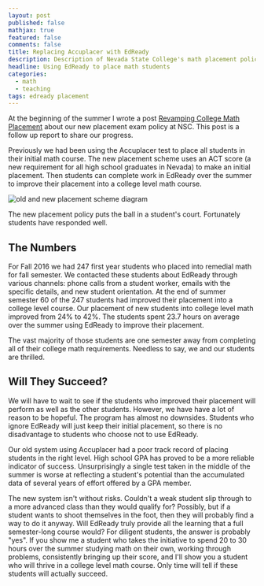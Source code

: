 ```yaml
---
layout: post
published: false
mathjax: true
featured: false
comments: false
title: Replacing Accuplacer with EdReady
description: Description of Nevada State College's math placement policy
headline: Using EdReady to place math students
categories:
  - math
  - teaching
tags: edready placement
---
```

At the beginning of the summer I wrote a post [Revamping College Math Placement](https://sergeballif.github.io/math/teaching/revamping-college-math-placement) about our new placement exam policy at NSC. This post is a follow up report to share our progress.

Previously we had been using the Accuplacer test to place all students in their initial math course.  The new placement scheme uses an ACT score (a new requirement for all high school graduates in Nevada) to make an initial placement. Then students can complete work in EdReady over the summer to improve their placement into a college level math course.

![old and new placement scheme diagram]({{site.baseurl}}/images/NewPlacement.png)

The new placement policy puts the ball in a student's court. Fortunately students have responded well.

## The Numbers

For Fall $2016$ we had $247$ first year students who placed into remedial math for fall semester. We contacted these students about EdReady through various channels: phone calls from a student worker, emails with the specific details, and new student orientation. At the end of summer semester $60$ of the $247$ students had improved their placement into a college level course. Our placement of new students into college level math improved from $24\%$ to $42\%$. The students spent $23.7$ hours on average over the summer using EdReady to improve their placement. 

The vast majority of those students are one semester away from completing all of their college math requirements. Needless to say, we and our students are thrilled.

## Will They Succeed?

We will have to wait to see if the students who improved their placement will perform as well as the other students. However, we have have a lot of reason to be hopeful. The program has almost no downsides. Students who ignore EdReady will just keep their initial placement, so there is no disadvantage to students who choose not to use EdReady. 

Our old system using Accuplacer had a poor track record of placing students in the right level. High school GPA has proved to be a more reliable indicator of success. Unsurprisingly a single test taken in the middle of the summer is worse at reflecting a student's potential than the accumulated data of several years of effort offered by a GPA member. 

The new system isn't without risks. Couldn't a weak student slip through to a more advanced class than they would qualify for? Possibly, but if a student wants to shoot themselves in the foot, then they will probably find a way to do it anyway. Will EdReady truly provide all the learning that a full semester-long course would? For diligent students, the answer is probably "yes". If you show me a student who takes the initiative to spend 20 to 30 hours over the summer studying math on their own, working through problems, consistently bringing up their score, and I'll show you a student who will thrive in a college level math course. Only time will tell if these students will actually succeed.
